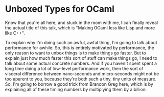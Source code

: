 # Unboxed Types for OCaml

 Know that you're all here, and stuck in the room with me, I can
 finally reveal the actual title of this talk, which is "Making OCaml
 less like Lisp and more like C++".

 To explain why I'm doing such an awful, awful thing, I'm going to
 talk about performance for awhile. So, this is entirely motivated by
 performance, the only reason to want to unbox things is to make
 things go faster. But to explain just how much faster this sort of
 stuff can make things go, I need to talk about some actual concrete
 numbers. And if you haven't spent spent a long time doing a lot of
 low-level performance work, then the sort of visceral difference
 between nano-seconds and micro-seconds might not be too aparent to
 you, because they're both such a tiny, tiny units of measure. So, I'm
 going to borrow a good trick from Brandon Greg here, which is by
 explaining all of these timing numbers by multiplying them by a
 billion.
